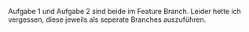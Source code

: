 Aufgabe 1 und Aufgabe 2 sind beide im Feature Branch. Leider hette ich vergessen, diese jeweils als seperate Branches auszuführen.